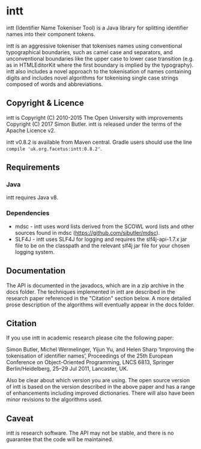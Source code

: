 # intt

intt (Identifier Name Tokeniser Tool) is a Java library for splitting 
identifier names into their component tokens.

intt is an aggressive tokeniser that tokenises names using conventional 
typographical boundaries, such as camel case and separators, and 
unconventional boundaries like the upper case to lower case transition 
(e.g. as in HTMLEditorKit where the first boundary is implied by the 
typography). intt also includes a novel approach to the tokenisation of
names containing digits and includes novel algorithms 
for tokenising single case strings composed of words and abbreviations.
 
## Copyright & Licence
intt is Copyright (C) 2010-2015 The Open University with improvements 
Copyright (C) 2017 Simon Butler. intt is released under the terms of 
the Apache Licence v2.

intt v0.8.2 is available from Maven central. Gradle users should use 
the line `compile 'uk.org.facetus:intt:0.8.2'`. 

## Requirements
### Java
intt requires Java v8. 
### Dependencies
* mdsc - intt uses word lists derived from the SCOWL word lists and other 
sources found in mdsc (https://github.com/sjbutler/mdsc).
* SLF4J - intt uses SLF4J for logging and requires the slf4j-api-1.7.x jar file 
to be on the classpath and the relevant slf4j jar file for your chosen logging 
system.

## Documentation
The API is documented in the javadocs, which are in a zip archive in the docs 
folder. The techniques implemented in intt are described in the research paper 
referenced in the "Citation" section below. A more detailed prose description 
of the algorithms will eventually appear in the docs folder.

## Citation
If you use intt in academic research please cite the following paper:

   Simon Butler, Michel Wermelinger, Yijun Yu, and Helen Sharp 
   ‘Improving the tokenisation of identifier names’, 
   Proceedings of the 25th European Conference on Object-Oriented Programming, 
   LNCS 6813, Springer Berlin/Heidelberg, 25–29 Jul 2011, Lancaster, UK.

Also be clear about which version you are using. The open source version of intt 
is based on the version described in the above paper and has a range of 
enhancements including improved dictionaries. There will also have been minor
revisions to the algorithms used. 

## Caveat

intt is research software. The API may not be stable, and there is no guarantee 
that the code will be maintained.



